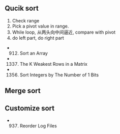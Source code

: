 ## Qucik sort
1. Check range
2. Pick a pivot value in range.
3. While loop, 从两头向中间逼近, compare with pivot
4. do left part, do right part



- 912. Sort an Array
- 1337. The K Weakest Rows in a Matrix
- 1356. Sort Integers by The Number of 1 Bits

## Merge sort


## Customize sort
- 937. Reorder Log Files